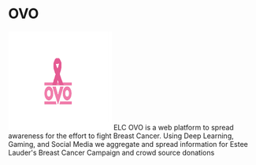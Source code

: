 # OVO
<img src="static/img/ovo.png" height="200" width="210">
ELC OVO is a web platform to spread awareness for the effort to fight Breast Cancer. Using Deep Learning, Gaming, and Social Media we aggregate and spread information for Estee Lauder's Breast Cancer Campaign and crowd source donations
